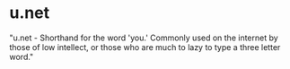 # u.net

"u.net - Shorthand for the word 'you.' Commonly used on the internet by those of low intellect, or those who are much to
lazy to type a three letter word."
